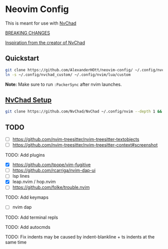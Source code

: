 # Neovim Config

This is meant for use with [NvChad](https://github.com/nvchad/nvchad)

[BREAKING CHANGES](https://github.com/NvChad/NvChad/issues/1386)

[Inspiration from the creator of NvChad](https://github.com/siduck/dotfiles/tree/master/nvchad/custom)

## Quickstart

```bash
git clone https://github.com/AlexanderHOtt/neovim-config/ ~/.config/nvchad_custom
ln -s ~/.config/nvchad_custom/ ~/.config/nvim/lua/custom
```

**Note:** Make sure to run `:PackerSync` after nvim launches.

## [NvChad Setup](https://nvchad.github.io/quickstart/install)

```bash
git clone https://github.com/NvChad/NvChad ~/.config/nvim --depth 1 && nvim
```

## TODO

- [ ] <https://github.com/nvim-treesitter/nvim-treesitter-textobjects>
- [ ] <https://github.com/nvim-treesitter/nvim-treesitter-context#screenshot>

TODO: Add plugins

- [x] <https://github.com/tpope/vim-fugitive>
- [ ] <https://github.com/rcarriga/nvim-dap-ui>
- [ ] lsp lines
- [x] leap.nvim / hop.nvim
- [ ] <https://github.com/folke/trouble.nvim>

TODO: Add keymaps

- [ ] nvim dap

TODO: Add terminal repls

TODO: Add autocmds

TODO: Fix indents
may be caused by indent-blankline + ts indents at the same time
